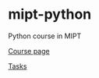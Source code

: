 # mipt-python
Python course in MIPT

[Course page](http://atp-fivt.org/programmirovanie-na-yazyke-python)

[Tasks](http://www.anytask.dbeliakov.ru/course/1)
